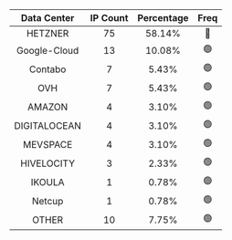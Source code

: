 | Data Center | IP Count | Percentage | Freq |
|:------------:|:--------:|:-----------:|:-----:|
| HETZNER | 75 | 58.14% | 🔴 |
| Google-Cloud | 13 | 10.08% | 🟢 |
| Contabo | 7 | 5.43% | 🟢 |
| OVH | 7 | 5.43% | 🟢 |
| AMAZON | 4 | 3.10% | 🟢 |
| DIGITALOCEAN | 4 | 3.10% | 🟢 |
| MEVSPACE | 4 | 3.10% | 🟢 |
| HIVELOCITY | 3 | 2.33% | 🟢 |
| IKOULA | 1 | 0.78% | 🟢 |
| Netcup | 1 | 0.78% | 🟢 |
| OTHER | 10 | 7.75% | 🟢 |